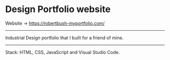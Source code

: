 # Design Portfolio website 

Website -> https://robertbush-myportfolio.com/

---

Industrial Design portfolio that I built for a friend of mine. 

---

Stack: HTML, CSS, JavaScript and Visual Studio Code. 

